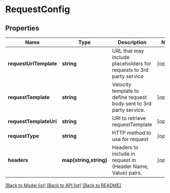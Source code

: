 # RequestConfig

## Properties
Name | Type | Description | Notes
------------ | ------------- | ------------- | -------------
**requestUrlTemplate** | **string** | URL that may include placeholders for requests to 3rd party service | [optional] 
**requestTemplate** | **string** | Velocity template to define request body sent to 3rd party service. | [optional] 
**requestTemplateUri** | **string** | URI to retrieve requestTemplate | [optional] 
**requestType** | **string** | HTTP method to use for request | [optional] 
**headers** | **map[string,string]** | Headers to include in request in (Header Name, Value) pairs. | [optional] 

[[Back to Model list]](../README.md#documentation-for-models) [[Back to API list]](../README.md#documentation-for-api-endpoints) [[Back to README]](../README.md)


